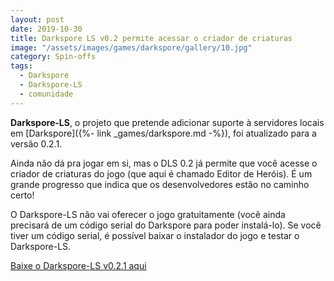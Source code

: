 ```yaml
---
layout: post
date: 2019-10-30
title: Darkspore LS v0.2 permite acessar o criador de criaturas
image: "/assets/images/games/darkspore/gallery/10.jpg"
category: Spin-offs
tags:
  - Darkspore
  - Darkspore-LS
  - comunidade
---
```


**Darkspore-LS**, o projeto que pretende adicionar suporte à servidores locais em [Darkspore]({%- link _games/darkspore.md -%}), foi atualizado para a versão 0.2.1.

Ainda não dá pra jogar em si, mas o DLS 0.2 já permite que você acesse o criador de criaturas do jogo (que aqui é chamado Editor de Heróis). É um grande progresso que indica que os desenvolvedores estão no caminho certo!

O Darkspore-LS não vai oferecer o jogo gratuitamente (você ainda precisará de um código serial do Darkspore para poder instalá-lo). Se você tiver um código serial, é possível baixar o instalador do jogo e testar o Darkspore-LS.

[Baixe o Darkspore-LS v0.2.1 aqui](https://github.com/vitor251093/darkspore-ls/releases/tag/v0.2.1)
